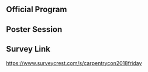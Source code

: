 ## Official Program

## Poster Session

## Survey Link
https://www.surveycrest.com/s/carpentrycon2018friday
